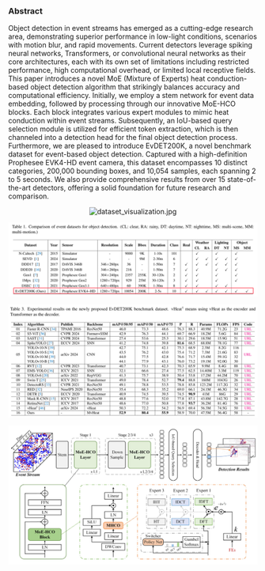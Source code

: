 



### Abstract 
Object detection in event streams has emerged as a cutting-edge research area, demonstrating superior performance in low-light conditions, scenarios with motion blur, and rapid movements. Current detectors leverage spiking neural networks, Transformers, or convolutional neural networks as their core architectures, each with its own set of limitations including restricted performance, high computational overhead, or limited local receptive fields. This paper introduces a novel MoE (Mixture of Experts) heat conduction-based object detection algorithm that strikingly balances accuracy and computational efficiency. Initially, we employ a stem network for event data embedding, followed by processing through our innovative MoE-HCO blocks. Each block integrates various expert modules to mimic heat conduction within event streams. Subsequently, an IoU-based query selection module is utilized for efficient token extraction, which is then channeled into a detection head for the final object detection process. Furthermore, we are pleased to introduce EvDET200K, a novel benchmark dataset for event-based object detection. Captured with a high-definition Prophesee EVK4-HD event camera, this dataset encompasses 10 distinct categories, 200,000 bounding boxes, and 10,054 samples, each spanning 2 to 5 seconds. We also provide comprehensive results from over 15 state-of-the-art detectors, offering a solid foundation for future research and comparison. 



<p align="center">
  <img src="https://github.com/Event-AHU/OpenEvDET/blob/main/EvDET200K/figures/dataset_visualization.jpg" alt="dataset_visualization.jpg" width="800"/>  
</p>


<p align="center">
  <img src="https://github.com/Event-AHU/OpenEvDET/blob/main/EvDET200K/figures/benchmark_dataset_compare.png" width="800"/>
</p>


<p align="center">
  <img src="https://github.com/Event-AHU/OpenEvDET/blob/main/EvDET200K/figures/benchmarkResults.png" alt="benchmarkResults.png" width="800"/>  
</p>


<p align="center">
  <img src="https://github.com/Event-AHU/OpenEvDET/blob/main/EvDET200K/figures/framework.png" alt="benchmarkResults.png" width="800"/>
</p>
